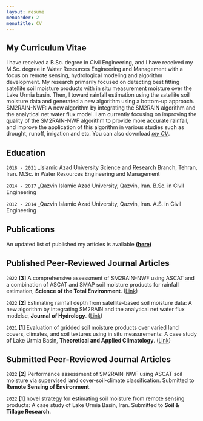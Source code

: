 ```yaml
---
layout: resume
menuorder: 2
menutitle: CV
---
```

## My Curriculum Vitae

I have received a B.Sc. degree in Civil Engineering, and I have received my M.Sc. degree in Water Resources Engineering and Management with a focus on remote sensing, hydrological modeling and algorithm development. 
My research primarily focused on detecting best fitting satellite soil moisture products with in situ measurement moisture over the Lake Urmia basin. Then, I toward rainfall estimation using the satellite soil moisture data and generated a new algorithm using a bottom-up approach. 
SM2RAIN-NWF: A new algorithm by integrating the SM2RAIN algorithm and the analytical net water flux model. 
I am currently focusing on improving the quality of the SM2RAIN-NWF algorithm to provide more accurate rainfall, and improve the application of this algorithm in various studies such as drought, runoff, irrigation and etc. 
You can also download *[my CV](/files/exampele)*.

## Education

`2018 - 2021`
_Islamic Azad University Science and Research Branch, Tehran, Iran.
M.Sc. in Water Resources Engineering and Management 

`2014 - 2017`
_Qazvin Islamic Azad University, Qazvin, Iran.
B.Sc. in Civil Engineering 

`2012 - 2014`
_Qazvin Islamic Azad University, Qazvin, Iran.
A.S. in Civil Engineering 


## Publications
An updated list of published my articles is available __([here](https://scholar.google.com/citations?user=SI0yqk0AAAAJ&hl=en))__  
## Published Peer-Reviewed Journal Articles
`2022`
__[3]__ A comprehensive assessment of SM2RAIN-NWF using ASCAT and a combination of ASCAT and SMAP soil moisture products for rainfall estimation, __Science of the Total Environment__. ([Link](https://www.sciencedirect.com/science/article/abs/pii/S0048969722035136)) 

`2022`
__[2]__ Estimating rainfall depth from satellite-based soil moisture data: A new algorithm by integrating SM2RAIN and the analytical net water flux modelse, __Journal of Hydrology__. ([Link](https://www.sciencedirect.com/science/article/abs/pii/S0022169422004437)) 

`2021`
__[1]__ Evaluation of gridded soil moisture products over varied land covers, climates, and soil textures using in situ measurements: A case study of Lake Urmia Basin, __Theoretical and Applied Climatology__. ([Link](https://link.springer.com/article/10.1007/s00704-021-03678-x)) 




## Submitted Peer-Reviewed Journal Articles
`2022`
__[2]__ Performance assessment of SM2RAIN-NWF using ASCAT soil moisture via supervised land cover-soil-climate classification. Submitted to __Remote Sensing of Environment__.

`2022`
__[1]__ novel strategy for estimating soil moisture from remote sensing products: A case study of Lake Urmia Basin, Iran. Submitted to __Soil & Tillage Research__.



<!-- ### Footer

Last updated: May 2013 -->



